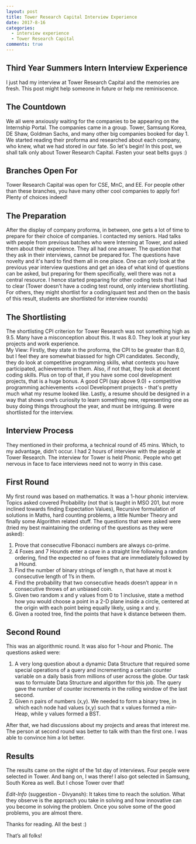 ```yaml
---
layout: post
title: Tower Research Capital Interview Experience
date: 2017-8-16
categories:
  - interview experience
  - Tower Research Capital
comments: true
---
```


## Third Year Summers Intern Interview Experience
I just had my interview at Tower Research Capital and the memories are fresh. This post might help someone in future or help me reminiscence. 

## The Countdown
We all were anxiously waiting for the companies to be appearing on the Internship Portal. The companies came in a group. Tower, Samsung Korea, DE Shaw, Goldman Sachs, and many other big companies booked for day 1. We started reading their proforma and researched about each company, who knew, what we had stored in our fate. So let's begin! In this post, we shall talk only about Tower Research Capital. Fasten your seat belts guys :)

## Branches Open For
Tower Research Capital was open for CSE, MnC, and EE. For people other than these branches, you have many other cool companies to apply for! Plenty of choices indeed!

## The Preparation
After the display of company proforma, in between, one gets a lot of time to prepare for their choice of companies. I contacted my seniors. Had talks with people from previous batches who were Interning at Tower, and asked them about their experience. They all had one answer. The question that they ask in their interviews, cannot be prepared for. The questions have novelty and it's hard to find them all in one place. One can only look at the previous year interview questions and get an idea of what kind of questions can be asked, but preparing for them specifically, well there was not a central resource. I hence started preparing for other coding tests that I had to clear (Tower doesn’t have a coding test round, only interview shortlisting. For others, they might shortlist for a coding/quant test and then on the basis of this result, students are shortlisted for interview rounds)

## The Shortlisting
The shortlisting CPI criterion for Tower Research was not something high as 9.5. Many have a misconception about this. It was 8.0. They look at your key projects and work experience. <br/>
My View: Firstly, they state in the proforma, the CPI to be greater than 8.0, but I feel they are somewhat biassed for high CPI candidates. Secondly, they do look at competitive programming skills, what contests you have participated, achievements in them. Also, if not that, they look at decent coding skills. Plus on top of that, if you have some cool development projects, that is a huge bonus. A good CPI (say above 9.0) + competitive programming achievements +cool Development projects - that's pretty much what my resume looked like. Lastly, a resume should be designed in a way that shows one’s curiosity to learn something new, representing one as busy doing things throughout the year, and must be intriguing.
8 were shortlisted for the interview.



## Interview Process
They mentioned in their proforma, a technical round of 45 mins. Which, to my advantage, didn’t occur. I had 2 hours of interview with the people at Tower Research. The interview for Tower is held Phonic. People who get nervous in face to face interviews need not to worry in this case.

## First Round
My first round was based on mathematics. It was a 1-hour phonic interview. Topics asked covered  Probability (not that is taught in MSO 201, but more inclined towards finding Expectation Values), Recursive formulation of solutions in Maths, hard counting problems, a little Number Theory and finally some Algorithm related stuff.
The questions that were asked were (tried my best maintaining the ordering of the questions as they were asked):
1. Prove that consecutive Fibonacci numbers are always co-prime.
2. 4 Foxes and 7 Hounds enter a cave in a straight line following a random ordering, find the expected no of foxes that are immediately followed by a Hound.
3. Find the number of binary strings of length n, that have at most k consecutive length of 1’s in them.
4. Find the probability that two consecutive heads doesn’t appear in n consecutive throws of an unbiased coin.
5. Given two random x and y values from 0 to 1 inclusive, state a method how you would choose a point in a 2-D plane inside a circle, centered at the origin with each point being equally likely, using x and y.
6. Given a rooted tree, find the points that have k distance between them.

## Second Round
This was an algorithmic round. It was also for 1-hour and Phonic. The questions asked were: 
1. A very long question about a dynamic Data Structure that required some special operations of a query and incrementing a certain counter variable on a daily basis from millions of user across the globe. Our task was to formulate Data Structure and algorithm for this job. The query gave the number of counter increments in the rolling window of the last second.
2. Given n pairs of numbers (x,y). We needed to form a binary tree, in which each node had values (x,y) such that x values formed a min-Heap, while y values formed a BST.

After that, we had discussions about my projects and areas that interest me. The person at second round was better to talk with than the first one. I was able to convince him a lot better.
 
## Results
The results came on the night of the 1st day of interviews. Four people were selected in Tower. And bang on, I was there! I also got selected in Samsung, South Korea as well. But I chose Tower over that!

_Edit-Info_ (suggestion - Divyansh): It takes time to reach the solution. What they observe is the approach you take in solving and how innovative can you become in solving the problem. Once you solve some of the good problems, you are almost there.

Thanks for reading. All the best :)

That’s all folks!
